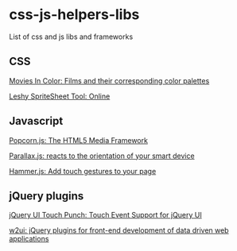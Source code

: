 css-js-helpers-libs
===================

List of css and js libs and frameworks

## CSS
[Movies In Color: Films and their corresponding color palettes](http://moviesincolor.com/)

[Leshy SpriteSheet Tool: Online](http://www.leshylabs.com/apps/sstool/)

## Javascript
[Popcorn.js: The HTML5 Media Framework](http://popcornjs.org/)

[Parallax.js: reacts to the orientation of your smart device](http://matthew.wagerfield.com/parallax/)

[Hammer.js: Add touch gestures to your page](http://hammerjs.github.io/)


## jQuery plugins
[jQuery UI Touch Punch: Touch Event Support for jQuery UI](http://touchpunch.furf.com/)

[w2ui: jQuery plugins for front-end development of data driven web applications](http://w2ui.com/web/)
